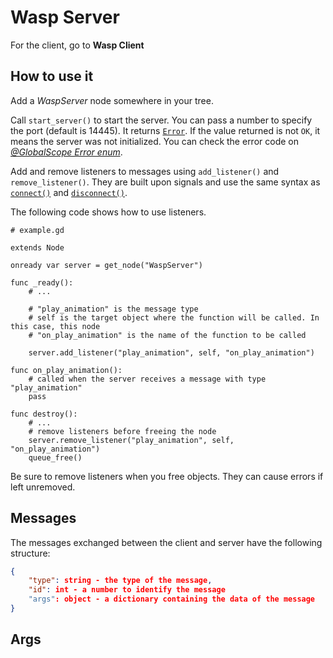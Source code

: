 # Wasp Server

For the client, go to **Wasp Client**

## How to use it

Add a *WaspServer* node somewhere in your tree.

Call `start_server()` to start the server. You can pass a number to specify the port (default is 14445). It returns [`Error`](https://docs.godotengine.org/en/stable/classes/class_@globalscope.html#enumerations-enum-error). If the value returned is not `OK`, it means the server was not initialized. You can check the error code on *[@GlobalScope Error enum](https://docs.godotengine.org/en/stable/classes/class_@globalscope.html#enumerations-enum-error)*.

Add and remove listeners to messages using `add_listener()` and `remove_listener()`. They are built upon signals and use the same syntax as [`connect()`](https://docs.godotengine.org/en/stable/classes/class_object.html#class-object-method-connect) and [`disconnect()`](https://docs.godotengine.org/en/stable/classes/class_object.html#class-object-method-disconnect).

The following code shows how to use listeners.

```gdscript
# example.gd

extends Node

onready var server = get_node("WaspServer")

func _ready():
	# ...
	
	# "play_animation" is the message type
	# self is the target object where the function will be called. In this case, this node
	# "on_play_animation" is the name of the function to be called
	
	server.add_listener("play_animation", self, "on_play_animation")

func on_play_animation():
	# called when the server receives a message with type "play_animation"
	pass

func destroy():
	# ...
	# remove listeners before freeing the node
	server.remove_listener("play_animation", self, "on_play_animation")
	queue_free()
```

Be sure to remove listeners when you free objects. They can cause errors if left unremoved.


## Messages

The messages exchanged between the client and server have the following structure:

```json
{
	"type": string - the type of the message,
	"id": int - a number to identify the message
	"args": object - a dictionary containing the data of the message
}
```

## Args



